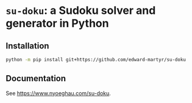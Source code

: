 # `su-doku`: a Sudoku solver and generator in Python

## Installation

```bash
python -m pip install git+https://github.com/edward-martyr/su-doku
```

## Documentation

See <https://www.nyoeghau.com/su-doku>.
